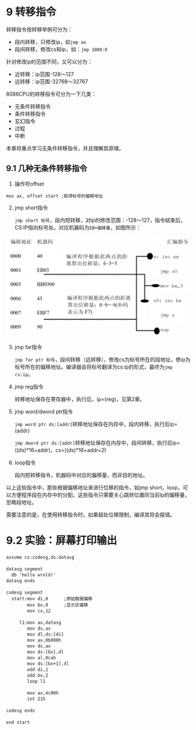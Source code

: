 # 9 转移指令

转移指令按转移举例可分为：

- 段内转移，只修改ip，如`jmp ax`
- 段间转移，修改cs和ip，如：`jmp 1000:0`

针对修改ip的范围不同，又可以分为：

- 近转移：ip范围-128～127
- 远转移：ip范围-32768～32767

8086CPU的转移指令可分为一下几类：

- 无条件转移指令
- 条件转移指令
- 玄幻指令
- 过程
- 中断

本章将重点学习无条件转移指令，并且理解其原理。

## 9.1 几种无条件转移指令

1. 操作符offset

```masm
mov ax, offset start ;取得标号的偏移地址
```

2. jmp short指令

    `jmp short 标号`，段内短转移，对ip的修改范围：-128～127，指令结束后，CS:IP指向标号处。对应机器码为`EB+偏移量`，如图所示：

![image](img/9_2jump_short.jpg)

3. jmp far指令

    `jmp far ptr 标号`，段间转移（远转移），修改cs为标号所在的段地址，修ip为标号所在的偏移地址。编译器会将标号翻译为cs:ip的形式，最终为`jmp cs:ip`。

4. jmp reg指令

    转移地址保存在寄存器中，执行后，ip=(reg)，见第2章。 

5. jmp word/dword ptr指令

    `jmp word ptr ds:[addr]`转移地址保存在内存中，段内转移，执行后ip=(addr)

    `jmp dword ptr ds:[addr]`转移地址保存在内存中，段间转移，执行后ip=((ds)*16+addr)，cs=((ds)*16+addr+2)

6. loop指令

    段内短转移指令，机器码中对应的偏移量，而非目的地址。

以上这些指令中，那些根据偏移地址来进行位移的指令，如jmp short，loop，可以方便程序段在内存中的分配。这些指令只需要关心跳转位置同当前Ip的偏移量，忽略段地址。

需要注意的是，在使用转移指令时，如果超处位移限制，编译其将会报错。

# 9.2 实验：屏幕打印输出

```masm
assume cs:codesg,ds:datasg

datasg segment
  db 'hello wrold!'
datasg ends

codesg segment
  start:mov di,0      ;原始数据偏移
        mov bx,0      ;显示区偏移
        mov cx,12

     l1:mov ax,datasg
        mov ds,ax
        mov dl,ds:[di]
        mov ax,0b800h
        mov ds,ax
        mov ds:[bx],dl
        mov al,0cah
        mov ds:[bx+1],dl
        add di,1
        add bx,2
        loop l1

        mov ax,4c00h
        int 21h

codesg ends

end start
```
